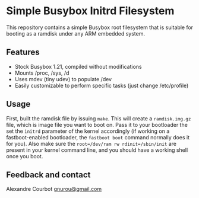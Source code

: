 Simple Busybox Initrd Filesystem
================================
This repository contains a simple Busybox root filesystem that is suitable for booting as a ramdisk under any ARM embedded system.

Features
--------
- Stock Busybox 1.21, compiled without modifications
- Mounts /proc, /sys, /d
- Uses mdev (tiny udev) to populate /dev
- Easily customizable to perform specific tasks (just change /etc/profile)

Usage
-----
First, built the ramdisk file by issuing `make`. This will create a `ramdisk.img.gz` file, which is image file you want to boot on. Pass it to your bootloader the set the `initrd` parameter of the kernel accordingly (if working on a fastboot-enabled bootloader, the `fastboot boot` command normally does it for you). Also make sure the `root=/dev/ram rw rdinit=/sbin/init` are present in your kernel command line, and you should have a working shell once you boot.

Feedback and contact
--------------------
Alexandre Courbot <gnurou@gmail.com>